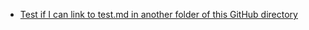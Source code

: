 * [Test if I can link to test.md in another folder of this GitHub directory](spacelessfolder/test.md)
